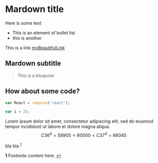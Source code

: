 # Mardown title

Here is some text

* This is an element of bullet list
* this is another

This is a link [myBeautifulLink](http://www.google.com)

## Mardown subtitle

<blockquote>
    This is a bloquote
</blockquote>

## How about some code?

```js
var React = require('react');

var i = 25;

```
Lorem ipsum dolor sit amet, consectetur adipiscing elit, sed do eiusmod tempor incididunt ut labore et dolore magna aliqua.
$$C{36}^{4} = 58905 < 60000 < C{37}^{4} = 66045$$

bla bla <sup id="a1">[1](#f1)</sup>

<b id="f1">1</b> Footnote content here. [↩](#a1)
